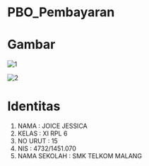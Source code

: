 # PBO_Pembayaran

<h1> Gambar </h1>

![1](https://cloud.githubusercontent.com/assets/22056134/19968866/e8397f26-a208-11e6-80c8-e71f27a2c9b1.JPG)

![2](https://cloud.githubusercontent.com/assets/22056134/19968867/e83f4fc8-a208-11e6-8ead-11208daac4b7.JPG)

<h1> Identitas </h1>

<ol>
<li> NAMA : JOICE JESSICA </li>
<li> KELAS : XI RPL 6 </li>
<li> NO URUT : 15 </li>
<li> NIS : 4732/1451.070 </li>
<li> NAMA SEKOLAH : SMK TELKOM MALANG </li>
</ol>
